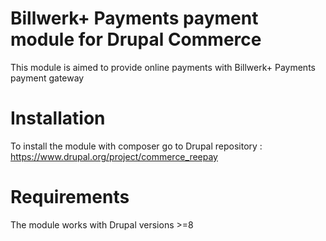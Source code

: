 # Billwerk+ Payments payment module for Drupal Commerce
This module is aimed to provide online payments with Billwerk+ Payments payment gateway

# Installation
To install the module with composer go to Drupal repository : https://www.drupal.org/project/commerce_reepay

# Requirements
The module works with Drupal versions >=8
